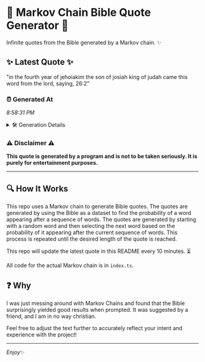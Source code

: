 # 📖 Markov Chain Bible Quote Generator 📖

Infinite quotes from the Bible generated by a Markov chain. ✨

## ✨ Latest Quote ✨
"in the fourth year of jehoiakim the son of josiah king of judah came this word from the lord, saying, 26:2"

### ⏰ Generated At
*8:58:31 PM*

<details>
    <summary>🛠️ Generation Details</summary>
    <p>
        <strong>🌱 Seed:</strong> in<br>
        <strong>🔄 Iterations:</strong> 20<br>
        <strong>📜 Context History:</strong><br>[ in ]: the<br>[ in, the ]: fourth<br>[ in, the, fourth ]: year<br>[ in, the, fourth, year ]: of<br>[ in, the, fourth, year, of ]: jehoiakim<br>[ in, the, fourth, year, of, jehoiakim ]: the<br>[ the, fourth, year, of, jehoiakim, the ]: son<br>[ fourth, year, of, jehoiakim, the, son ]: of<br>[ year, of, jehoiakim, the, son, of ]: josiah<br>[ of, jehoiakim, the, son, of, josiah ]: king<br>[ jehoiakim, the, son, of, josiah, king ]: of<br>[ the, son, of, josiah, king, of ]: judah<br>[ son, of, josiah, king, of, judah ]: came<br>[ of, josiah, king, of, judah, came ]: this<br>[ josiah, king, of, judah, came, this ]: word<br>[ king, of, judah, came, this, word ]: from<br>[ of, judah, came, this, word, from ]: the<br>[ judah, came, this, word, from, the ]: lord,<br>[ came, this, word, from, the, lord, ]: saying,<br>[ this, word, from, the, lord,, saying, ]: 26:2<br>
    </p>
</details>

### ⚠️ Disclaimer ⚠️
**This quote is generated by a program and is not to be taken seriously. It is purely for entertainment purposes.**

---

## 🔍 How It Works

This repo uses a Markov chain to generate Bible quotes. The quotes are generated by using the Bible as a dataset to find the probability of a word appearing after a sequence of words. The quotes are generated by starting with a random word and then selecting the next word based on the probability of it appearing after the current sequence of words. This process is repeated until the desired length of the quote is reached.

This repo will update the latest quote in this README every 10 minutes. ⏳

All code for the actual Markov chain is in `index.ts`.

## ❓ Why

I was just messing around with Markov Chains and found that the Bible surprisingly yielded good results when prompted. 
It was suggested by a friend, and I am in no way christian.

Feel free to adjust the text further to accurately reflect your intent and experience with the project!

---

*Enjoy*✨
